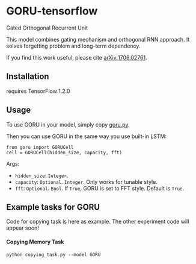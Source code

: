 # GORU-tensorflow

Gated Orthogonal Recurrent Unit

This model combines gating mechanism and orthogonal RNN approach. It solves forgetting problem and long-term dependency.

If you find this work useful, please cite [arXiv:1706.02761](https://arxiv.org/pdf/1706.02761.pdf).

## Installation

requires TensorFlow 1.2.0

## Usage

To use GORU in your model, simply copy [goru.py](https://github.com/jingli9111/GORU-tensorflow/blob/master/goru.py).

Then you can use GORU in the same way you use built-in LSTM:
```
from goru import GORUCell
cell = GORUCell(hidden_size, capacity, fft)
```
Args:
- `hidden_size`: `Integer`.
- `capacity`: `Optional`. `Integer`. Only works for tunable style.
- `fft`: `Optional`. `Bool`. If `True`, GORU is set to FFT style. Default is `True`.


## Example tasks for GORU
Code for copying task is here as example. The other experiment code will appear soon!

#### Copying Memory Task
```
python copying_task.py --model GORU
```

